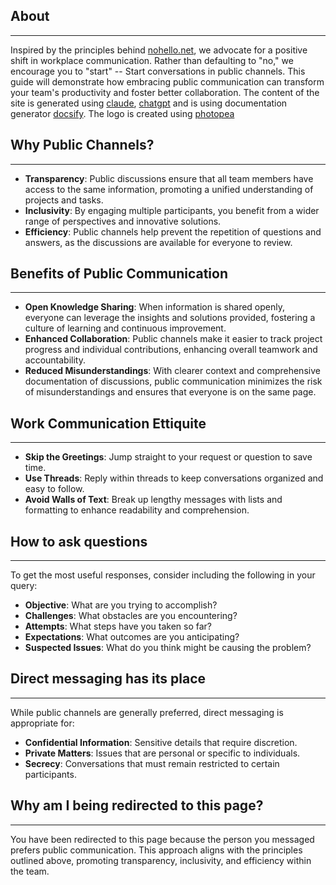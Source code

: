 ## About
---
Inspired by the principles behind [nohello.net](https://nohello.net), we advocate for a positive shift in workplace communication. Rather than defaulting to "no," we encourage you to "start" -- Start conversations in public channels. This guide will demonstrate how embracing public communication can transform your team's productivity and foster better collaboration. The content of the site is generated using [claude](https://claude.ai), [chatgpt](https://chatgpt.com) and is using documentation generator [docsify](https://docsify.js.org). The logo is created using [photopea](https://photopea.com)

## Why Public Channels?  
---
- **Transparency**: Public discussions ensure that all team members have access to the same information, promoting a unified understanding of projects and tasks.
- **Inclusivity**: By engaging multiple participants, you benefit from a wider range of perspectives and innovative solutions.
- **Efficiency**: Public channels help prevent the repetition of questions and answers, as the discussions are available for everyone to review.

## Benefits of Public Communication   
---
- **Open Knowledge Sharing**: When information is shared openly, everyone can leverage the insights and solutions provided, fostering a culture of learning and continuous improvement.
- **Enhanced Collaboration**: Public channels make it easier to track project progress and individual contributions, enhancing overall teamwork and accountability.
- **Reduced Misunderstandings**: With clearer context and comprehensive documentation of discussions, public communication minimizes the risk of misunderstandings and ensures that everyone is on the same page.

## Work Communication Ettiquite
---
- **Skip the Greetings**: Jump straight to your request or question to save time.
- **Use Threads**: Reply within threads to keep conversations organized and easy to follow.
- **Avoid Walls of Text**: Break up lengthy messages with lists and formatting to enhance readability and comprehension.

## How to ask questions
---
To get the most useful responses, consider including the following in your query:
- **Objective**: What are you trying to accomplish?
- **Challenges**: What obstacles are you encountering?
- **Attempts**: What steps have you taken so far?
- **Expectations**: What outcomes are you anticipating?
- **Suspected Issues**: What do you think might be causing the problem?

## Direct messaging has its place 
---
While public channels are generally preferred, direct messaging is appropriate for:
- **Confidential Information**: Sensitive details that require discretion.
- **Private Matters**: Issues that are personal or specific to individuals.
- **Secrecy**: Conversations that must remain restricted to certain participants.

## Why am I being redirected to this page?
---
You have been redirected to this page because the person you messaged prefers public communication. This approach aligns with the principles outlined above, promoting transparency, inclusivity, and efficiency within the team.

